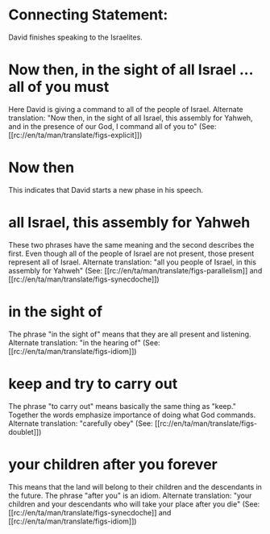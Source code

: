 # Connecting Statement:

David finishes speaking to the Israelites.

# Now then, in the sight of all Israel ... all of you must

Here David is giving a command to all of the people of Israel. Alternate translation: "Now then, in the sight of all Israel, this assembly for Yahweh, and in the presence of our God, I command all of you to" (See: [[rc://en/ta/man/translate/figs-explicit]])

# Now then

This indicates that David starts a new phase in his speech.

# all Israel, this assembly for Yahweh

These two phrases have the same meaning and the second describes the first. Even though all of the people of Israel are not present, those present represent all of Israel. Alternate translation: "all you people of Israel, in this assembly for Yahweh" (See: [[rc://en/ta/man/translate/figs-parallelism]] and [[rc://en/ta/man/translate/figs-synecdoche]])

# in the sight of

The phrase "in the sight of" means that they are all present and listening. Alternate translation: "in the hearing of" (See: [[rc://en/ta/man/translate/figs-idiom]])

# keep and try to carry out

The phrase "to carry out" means basically the same thing as "keep." Together the words emphasize importance of doing what God commands. Alternate translation: "carefully obey" (See: [[rc://en/ta/man/translate/figs-doublet]])

# your children after you forever

This means that the land will belong to their children and the descendants in the future. The phrase "after you" is an idiom. Alternate translation: "your children and your descendants who will take your place after you die" (See: [[rc://en/ta/man/translate/figs-synecdoche]] and [[rc://en/ta/man/translate/figs-idiom]])

